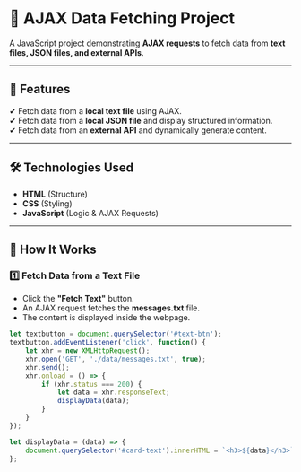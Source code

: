 # 📡 AJAX Data Fetching Project  

A JavaScript project demonstrating **AJAX requests** to fetch data from **text files, JSON files, and external APIs**.  

---

## 📌 Features  
✔ Fetch data from a **local text file** using AJAX.  
✔ Fetch data from a **local JSON file** and display structured information.  
✔ Fetch data from an **external API** and dynamically generate content.  

---

## 🛠 Technologies Used  
- **HTML** (Structure)  
- **CSS** (Styling)  
- **JavaScript** (Logic & AJAX Requests)  

---

## 🚀 How It Works  

### **1️⃣ Fetch Data from a Text File**  
- Click the **"Fetch Text"** button.  
- An AJAX request fetches the **messages.txt** file.  
- The content is displayed inside the webpage.  

```js
let textbutton = document.querySelector('#text-btn');
textbutton.addEventListener('click', function() {
    let xhr = new XMLHttpRequest();
    xhr.open('GET', './data/messages.txt', true);
    xhr.send();
    xhr.onload = () => {
        if (xhr.status === 200) {
            let data = xhr.responseText;
            displayData(data);
        }
    }
});

let displayData = (data) => {
    document.querySelector('#card-text').innerHTML = `<h3>${data}</h3>`;
};
